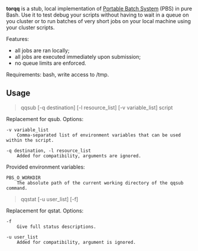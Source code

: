 **torqq** is a stub, local implementation of [Portable Batch System](https://en.wikipedia.org/wiki/Portable_Batch_System) (PBS) in pure Bash. Use it to test debug your scripts without having to wait in a queue on you cluster or to run batches of very short jobs on your local machine using your cluster scripts.

Features:
* all jobs are ran locally;
* all jobs are executed immediately upon submission;
* no queue limits are enforced.

Requirements: bash, write access to /tmp.

Usage
-----

> qqsub [-q destination] [-l resource_list] [-v variable_list] script

Replacement for qsub. Options:

	-v variable_list
		Comma-separated list of environment variables that can be used within the script.

	-q destination, -l resource_list
		Added for compatibility, arguments are ignored.

Provided environment variables:

	PBS_O_WORKDIR
		The absolute path of the current working directory of the qqsub command.

> qqstat [-u user_list] [-f]

Replacement for qstat. Options:

	-f
		Give full status descriptions.

	-u user_list
		Added for compatibility, argument is ignored.
